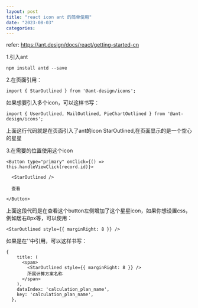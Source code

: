 ```yaml
---
layout: post
title: "react icon ant 的简单使用"
date: "2023-08-03"
categories: 
---
```

<p>refer: <a href="https://ant.design/docs/react/getting-started-cn">https://ant.design/docs/react/getting-started-cn</a></p>

<p>1.引入ant</p>

<pre>
<code>npm install antd --save</code></pre>

<p>2.在页面引用：</p>

<pre>
<code>import { StarOutlined } from &#39;@ant-design/icons&#39;;</code></pre>

<p>如果想要引入多个icon，可以这样书写：</p>

<pre>
<code>import { UserOutlined, MailOutlined, PieChartOutlined } from &#39;@ant-design/icons&#39;;</code></pre>

<p>上面这行代码就是在页面引入了ant的icon StarOutlined,在页面显示的是一个空心的星星</p>

<p>3.在需要的位置使用这个icon</p>

<pre>
<code>&lt;Button type=&quot;primary&quot; onClick={() =&gt; this.handleViewClick(record.id)}&gt;

&nbsp; &lt;StarOutlined /&gt;

&nbsp; 查看

&lt;/Button&gt;</code></pre>

<p>上面这段代码是在查看这个button左侧增加了这个星星icon，如果你想设置css，例如居右8px等，可以使用：</p>

<pre>
<code>&lt;StarOutlined style={{ marginRight: 8 }} /&gt;</code></pre>

<p>如果是在&#39;&#39;中引用，可以这样书写：</p>

<pre>
<code>{
    title: (
      &lt;span&gt;
        &lt;StarOutlined style={{ marginRight: 8 }} /&gt;
        所属计算方案名称
      &lt;/span&gt;
    ),
    dataIndex: &#39;calculation_plan_name&#39;,
    key: &#39;calculation_plan_name&#39;,
  },</code></pre>

